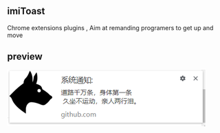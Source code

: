 ## imiToast
Chrome extensions plugins , Aim at remanding programers to get up and move 

## preview
![pre](https://raw.githubusercontent.com/Ezoio/imiToast/master/imi_toast/preview.png)
